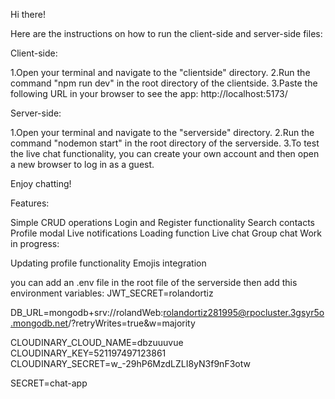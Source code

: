 
Hi there!

Here are the instructions on how to run the client-side and server-side files:

Client-side:

1.Open your terminal and navigate to the "clientside" directory.
2.Run the command "npm run dev" in the root directory of the clientside.
3.Paste the following URL in your browser to see the app: http://localhost:5173/

Server-side:

1.Open your terminal and navigate to the "serverside" directory.
2.Run the command "nodemon start" in the root directory of the serverside.
3.To test the live chat functionality, you can create your own account and then open a new browser to log in as a guest.

Enjoy chatting!

Features:

Simple CRUD operations
Login and Register functionality
Search contacts
Profile modal
Live notifications
Loading function
Live chat
Group chat
Work in progress:

Updating profile functionality
Emojis integration

you can add an .env file in the root file of the serverside then add this environment variables:
JWT_SECRET=rolandortiz

DB_URL=mongodb+srv://rolandWeb:rolandortiz281995@rpocluster.3gsyr5o.mongodb.net/?retryWrites=true&w=majority

CLOUDINARY_CLOUD_NAME=dbzuuuvue
CLOUDINARY_KEY=521197497123861
CLOUDINARY_SECRET=w_-29hP6MzdLZLI8yN3f9nF3otw


SECRET=chat-app
